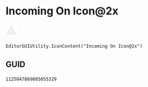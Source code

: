 # Incoming On Icon@2x
![](/img/Incoming%20On%20Icon@2x.png)

``` CSharp
EditorGUIUtility.IconContent("Incoming On Icon@2x")
```
## GUID
```
1125047869085055329
```
